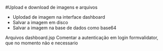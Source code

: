 #Upload e download de imagens e arquivos

- Uplodad de imagem na interface dashboard
- Salvar a imagem em disco
- Salvar a imagem na base de dados como base64

Arquivos
	dashboard.jsp
	Comentar a autenticação em login formvalidator, que no momento não e necessario
 

